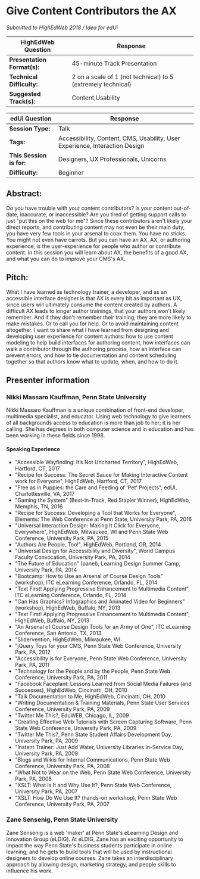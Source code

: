 # Give Content Contributors the AX
_Submitted to HighEdWeb 2018 / Idea for edUi_

| HighEdWeb Question            | Response                      |
| ----------------------------- | ----------------------------- |
| **Presentation Format(s):**   | 45-minute Track Presentation  |
| **Technical Difficulty:**     | 2 on a scale of 1 (not technical) to 5 (extremely technical) |
| **Suggested Track(s):**       | Content,Usability             |

| edUi Question                 | Response                      |
| ----------------------------- | ----------------------------- |
| **Session Type:**             | Talk                          |
| **Tags:**                     | Accessibility, Content, CMS, Usability, User Experience, Interaction Design |
| **This Session is for:**      | Designers, UX Professionals, Unicorns |
| **Difficulty:**               | Beginner                      |

## Abstract:	
Do you have trouble with your content contributors? Is your content out-of-date, inaccurate, or inaccessible? Are you tired of getting support calls to just "put this on the web for me"? Since these contributors aren't likely your direct reports, and contributing content may not even be their main duty, you have very few tools in your arsenal to coax them. You have no sticks. You might not even have carrots. But you can have an AX. AX, or authoring experience, is the user-experience for people who author or contribute content. In this session you will learn about AX, the benefits of a good AX, and what you can do to improve your CMS's AX.

## Pitch:	
What I have learned as technology trainer, a developer, and as an accessible interface designer is that AX is every bit as important as UX, since users will ultimately consume the content created by authors. A difficult AX leads to longer author trainings, that your authors won't likely remember. And if they don't remember their training, they are more likely to make mistakes. Or to call you for help. Or to avoid maintaining content altogether. I want to share what I have learned from designing and developing user experience for content authors: how to use content modeling to help build interfaces for authoring content, how interfaces can walk a contributor through the authoring process, how an interface can prevent errors, and how to tie documentation and content scheduling together so that authors know what to update, when, and how to do it.

## Presenter information
### Nikki Massaro Kauffman, Penn State University
Nikki Massaro Kauffman is a unique combination of front-end developer, multimedia specialist, and educator. Using web technology to give learners of all backgrounds access to education is more than job to her; it is her calling. She has degrees in both computer science and in education and has been working in these fields since 1998.

#### Speaking Experience
- "Accessible Wayfinding: It’s Not Uncharted Territory", HighEdWeb, Hartford, CT, 2017
- "Recipe for Success: The Secret Sauce for Making Interactive Content work for Everyone", HighEdWeb, Hartford, CT, 2017
- "Free as in Puppies: the Care and Feeding of 'Pet' Projects", edUI, Charlottesville, VA, 2017
- "Gaming the System" (Best-in-Track, Red Stapler Winner), HighEdWeb, Memphis, TN, 2016
- "Recipe for Success: Developing a Tool that Works for Everyone", Elements: The Web Conference at Penn State, University Park, PA, 2016
- "Universal Interaction Design: Making It Click for Everyone, Everywhere", HighEdWeb, Milwaukee, WI and Penn State Web Conference, University Park, PA, 2015
- "Authors Are People, Too!", HighEdWeb, Portland, OR, 2014
- "Universal Design for Accessibility and Diversity", World Campus Faculty Convocation, University Park, PA, 2014
- "The Future of Education" (panel), Learning Design Summer Camp, University Park, PA, 2014
- "Bootcamp: How to Use an Arsenal of Course Design Tools" (workshop), ITC eLearning Conference, Orlando, FL, 2014
- "Text First! Applying Progressive Enhancement to Multimedia Content", ITC eLearning Conference, Orlando, FL, 2014
- "Can Has Graphics? Infographics and Animated Video for Beginners" (workshop), HighEdWeb, Buffalo, NY, 2013
- "Text First! Applying Progressive Enhancement to Multimedia Content", HighEdWeb, Buffalo, NY, 2013
- "An Arsenal of Course Design Tools for an Army of One", ITC eLearning Conference, San Antonio, TX, 2013
- "Slidervention, HighEdWeb, Milwaukee, WI
- "jQuery Toys for your CMS, Penn State Web Conference, University Park, PA, 2012
- "Accessibility is for Everyone, Penn State Web Conference, University Park, PA, 2011
- "Technology for the People and by the People, Penn State Web Conference, University Park, PA, 2011
- "Facebook Faceplant: Lessons Learned from Social Media Failures (and Successes), HighEdWeb, Cincinatti, OH, 2010
- "Talk Documentation to Me, HighEdWeb, Cincinatti, OH, 2010
- "Writing Documentation & Training Materials, Penn State User Services Conference, University Park, PA, 2009
- "Twitter Me This?, EduWEB, Chicago, IL, 2009
- "Creating Effective Web Tutorials with Screen Capturing Software, Penn State Web Conference, University Park, PA, 2009
- "Twitter Me This?, Penn State Student Affairs Development Day, University Park, PA, 2009
- "Instant Trainer: Just Add Water, University Libraries In-Service Day, University Park, PA, 2009
- "Blogs and Wikis for Internal Communications, Penn State Web Conference, University Park, PA, 2008
- "What Not to Wear on the Web, Penn State Web Conference, University Park, PA, 2008
- "XSLT: What Is It and Why Use It?, Penn State Web Conference, University Park, PA, 2007
- "XSLT: How Do We Use It? (hands-on workshop), Penn State Web Conference, University Park, PA, 2007

### Zane Sensenig, Penn State University
Zane Sensenig is a web 'maker' at Penn State's eLearning Design and Innovation Group (eLDIG). At eLDIG, Zane has an exciting opportunity to impact the way Penn State's business students participate in online learning; and he gets to build tools that will be used by instructional designers to develop online courses. Zane takes an interdisciplinary approach by allowing design, marketing strategy, and people skills to influence his work.
 
